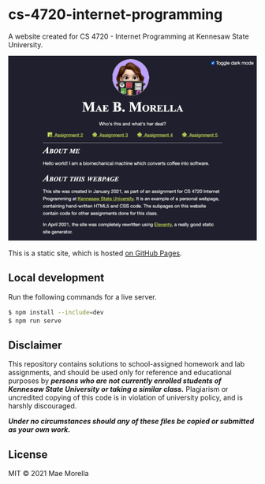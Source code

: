 # cs-4720-internet-programming

A website created for CS 4720 - Internet Programming at Kennesaw State University.

[![A screenshot of the homepage in dark mode](static/screenshot.png)](https://morellam-dev.github.io/cs-4720-internet-programming/)

This is a static site, which is hosted [on GitHub Pages](https://morellam-dev.github.io/cs-4720-internet-programming/).
## Local development

Run the following commands for a live server.

```bash
$ npm install --include=dev
$ npm run serve
```

## Disclaimer

This repository contains solutions to school-assigned homework and lab assignments, and should be used only for reference and educational purposes by ***persons who are not currently enrolled students of Kennesaw State University or taking a similar class.*** Plagiarism or uncredited copying of this code is in violation of university policy, and is harshly discouraged.

***Under no circumstances should any of these files be copied or submitted as your own work.***

## License

MIT © 2021 Mae Morella